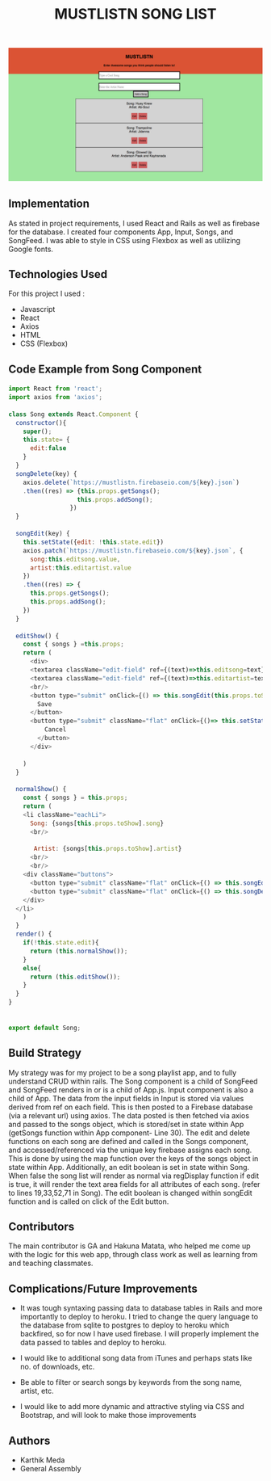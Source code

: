 
# <center> MUSTLISTN SONG LIST</center>
<br>

![Screen Shot of the website/app](./mustlistn.png)


## Implementation
As stated in project requirements, I used React and Rails as well as firebase for the database. I created four components App, Input, Songs, and SongFeed. I was able to style in CSS using Flexbox as well as utilizing Google fonts.


## Technologies Used

For this project I used :
- Javascript
- React
- Axios
- HTML
- CSS (Flexbox)



## Code Example from Song Component

```javascript
import React from 'react';
import axios from 'axios';

class Song extends React.Component {
  constructor(){
    super();
    this.state= {
      edit:false
    }
  }
  songDelete(key) {
    axios.delete(`https://mustlistn.firebaseio.com/${key}.json`)
    .then((res) => {this.props.getSongs();
                   this.props.addSong();
                 })
  }

  songEdit(key) {
    this.setState({edit: !this.state.edit})
    axios.patch(`https://mustlistn.firebaseio.com/${key}.json`, {
      song:this.editsong.value,
      artist:this.editartist.value
    })
    .then((res) => {
      this.props.getSongs();
      this.props.addSong();
    })
  }

  editShow() {
    const { songs } =this.props;
    return (
      <div>
      <textarea className="edit-field" ref={(text)=>this.editsong=text} defaultValue={songs[this.props.toShow].song} /><br/>
      <textarea className="edit-field" ref={(text)=>this.editartist=text} defaultValue={songs[this.props.toShow].artist} />
      <br/>
      <button type="submit" onClick={() => this.songEdit(this.props.toShow)} className="flat">
        Save
      </button>
      <button type="submit" className="flat" onClick={()=> this.setState({edit:!this.state.edit})}>
          Cancel
        </button>
      </div>

    )
  }

  normalShow() {
    const { songs } = this.props;
    return (
    <li className="eachLi">
      Song: {songs[this.props.toShow].song}
      <br/>

       Artist: {songs[this.props.toShow].artist}
      <br/>
      <br/>
    <div className="buttons">
      <button type="submit" className="flat" onClick={() => this.songEdit(this.props.toShow)} className="flat">Edit</button>
      <button type="submit" className="flat" onClick={() => this.songDelete(this.props.toShow)} className="flat">Delete</button>
    </div>
  </li>
    )
  }
  render() {
    if(!this.state.edit){
      return (this.normalShow());
    }
    else{
      return (this.editShow());
    }
  }
}


export default Song;


```

## Build Strategy

My strategy was for my project to be a song playlist app, and to fully understand CRUD within rails. The Song component is a child of SongFeed and SongFeed renders in or is a child of App.js. Input component is also a child of App. The data from the input fields in Input is stored via values derived from ref on each field. This is then posted to a Firebase database (via a relevant url) using axios. The data posted is then fetched via axios and passed to the songs object, which is stored/set in state within App (getSongs function within App component- Line 30). The edit and delete functions on each song are defined and called in the Songs component, and accessed/referenced via the unique key firebase  assigns each song. This is done by using the map function over the keys of the songs object in state within App. Additionally, an edit boolean is set in state within Song. When false the song list will render as normal via regDisplay function  if edit is true, it will render the text area fields for all attributes of each song. (refer to lines 19,33,52,71 in Song). The edit boolean is changed within songEdit function and is called on click of the Edit button.



## Contributors
The main contributor is GA and Hakuna Matata, who helped me come up with the logic for this web app, through class work as well as learning from and teaching classmates.

## Complications/Future Improvements

- It was tough syntaxing passing data to database tables in Rails and more importantly to deploy to heroku. I tried to change the query language to the database from sqlite to postgres to deploy to heroku which backfired, so for now I have used firebase. I will properly implement the data passed to tables and deploy to heroku.

- I would like to additional song data from iTunes and perhaps stats like no. of downloads, etc.

- Be able to filter or search songs by keywords from the song name, artist, etc.


- I would like to add more dynamic and attractive styling via CSS and Bootstrap, and will look to make those improvements


## Authors

- Karthik Meda
- General Assembly
